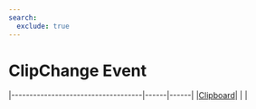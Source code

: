 ```yaml
---
search:
  exclude: true
---
```


<h1 class="heading"><span class="name">ClipChange Event</span></h1>

|------------------------------------|------|------|
|[Clipboard](../objects/clipboard.md)|&nbsp;|&nbsp;|

